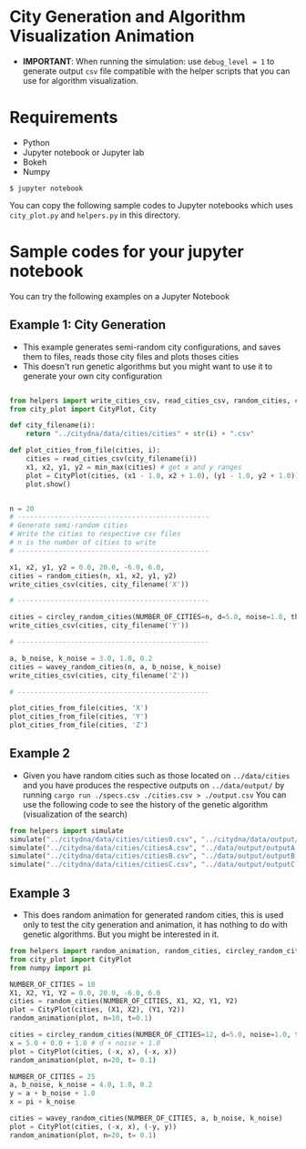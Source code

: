 
# City Generation and Algorithm Visualization Animation
- **IMPORTANT**: When running the simulation: use `debug_level = 1` to generate output `csv` file compatible with the helper scripts that you can use for algorithm visualization.

# Requirements
- Python
- Jupyter notebook or Jupyter lab
- Bokeh
- Numpy

```
$ jupyter notebook
```

You can copy the following sample codes to Jupyter notebooks
which uses `city_plot.py` and `helpers.py` in this directory.

# Sample codes for your jupyter notebook
You can try the following examples on a Jupyter Notebook


## Example 1: City Generation
- This example generates semi-random city configurations,
and saves them to files, reads those city files and plots thoses cities
- This doesn't run genetic algorithms but you might want to use it to generate
your own city configuration

```python

from helpers import write_cities_csv, read_cities_csv, random_cities, circley_random_cities, wavey_random_cities, min_max
from city_plot import CityPlot, City

def city_filename(i):
    return "../citydna/data/cities/cities" + str(i) + ".csv"

def plot_cities_from_file(cities, i):
    cities = read_cities_csv(city_filename(i))
    x1, x2, y1, y2 = min_max(cities) # get x and y ranges
    plot = CityPlot(cities, (x1 - 1.0, x2 + 1.0), (y1 - 1.0, y2 + 1.0)) # Add margins to ranges
    plot.show()


n = 20
# -----------------------------------------------
# Generate semi-random cities
# Write the cities to respective csv files
# n is the number of cities to write
# -----------------------------------------------

x1, x2, y1, y2 = 0.0, 20.0, -6.0, 6.0,
cities = random_cities(n, x1, x2, y1, y2)
write_cities_csv(cities, city_filename('X'))

# -----------------------------------------------

cities = circley_random_cities(NUMBER_OF_CITIES=n, d=5.0, noise=1.0, theta_noise=0.2)
write_cities_csv(cities, city_filename('Y'))

# -----------------------------------------------

a, b_noise, k_noise = 3.0, 1.0, 0.2
cities = wavey_random_cities(n, a, b_noise, k_noise)
write_cities_csv(cities, city_filename('Z'))

# -----------------------------------------------

plot_cities_from_file(cities, 'X')
plot_cities_from_file(cities, 'Y')
plot_cities_from_file(cities, 'Z')

```

## Example 2
- Given you have random cities such as those located on `../data/cities`
and you have produces the respective outputs on `../data/output/`
by running `cargo run ./specs.csv ./cities.csv > ./output.csv`
You can use the following code to see the history of the genetic algorithm
(visualization of the search)

```python
from helpers import simulate
simulate("../citydna/data/cities/cities0.csv", "../citydna/data/output/output0.csv", sleep=0.0)
simulate("../citydna/data/cities/citiesA.csv", "../data/output/outputA.csv", sleep=0.15)
simulate("../citydna/data/cities/citiesB.csv", "../data/output/outputB.csv", sleep=0.2)
simulate("../citydna/data/cities/citiesC.csv", "../data/output/outputC.csv", sleep=0.15)
```

## Example 3
- This does random animation for generated random cities, this is used only
to test the city generation and animation, it has nothing to do with
genetic algorithms. But you might be interested in it.
```python
from helpers import random_animation, random_cities, circley_random_cities, wavey_random_cities
from city_plot import CityPlot
from numpy import pi

NUMBER_OF_CITIES = 10
X1, X2, Y1, Y2 = 0.0, 20.0, -6.0, 6.0
cities = random_cities(NUMBER_OF_CITIES, X1, X2, Y1, Y2)
plot = CityPlot(cities, (X1, X2), (Y1, Y2))
random_animation(plot, n=10, t=0.1)

cities = circley_random_cities(NUMBER_OF_CITIES=12, d=5.0, noise=1.0, theta_noise=0.2)
x = 5.0 + 0.0 + 1.0 # d + noise + 1.0
plot = CityPlot(cities, (-x, x), (-x, x))
random_animation(plot, n=20, t= 0.1)

NUMBER_OF_CITIES = 25
a, b_noise, k_noise = 4.0, 1.0, 0.2
y = a + b_noise + 1.0
x = pi + k_noise

cities = wavey_random_cities(NUMBER_OF_CITIES, a, b_noise, k_noise)
plot = CityPlot(cities, (-x, x), (-y, y))
random_animation(plot, n=20, t= 0.1)
```


